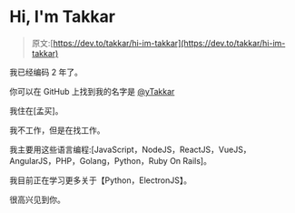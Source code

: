 # Hi, I'm Takkar

> 原文:[https://dev.to/takkar/hi-im-takkar](https://dev.to/takkar/hi-im-takkar)

我已经编码 2 年了。

你可以在 GitHub 上找到我的名字是 [@yTakkar](https://github.com/yTakkar/)

我住在[孟买]。

我不工作，但是在找工作。

我主要用这些语言编程:[JavaScript，NodeJS，ReactJS，VueJS，AngularJS，PHP，Golang，Python，Ruby On Rails]。

我目前正在学习更多关于【Python，ElectronJS】。

很高兴见到你。